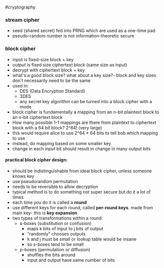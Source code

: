 #cryptography
### stream cipher
- seed (shared secret) fed into PRNG which are used as a one-time pad 
- pseudo-random number is not information-theoretic secure
### block cipher
- input is fixed-size block + key
- output is fixed size ciphertext block (same size as input)
- decrypt with ciphertext block + key
- what's a good block size? what about a key size?- block and key sizes don't necessarily need to be the same
- used in: 
	- DES (Data Encryption Standard)
	- 3DES
	- any secret key algorithm can be turned into a block cipher with a mode
- block cipher is fundamentally a mapping from an n-bit plaintext block to an n-bit ciphertext block
- How many possible 1-1 mappings are there from plaintext to ciphertext block with a 64 bit block? 2^64! (very large)
- this would require alice to use 2^64 \* 64 bits to tell bob which mapping to use
- instead, do mapping based on some smaller key
- change in each input bit should result in change in many output bits
#### practical block cipher design:
- should be indistinguishable from ideal block cipher, unless someone knows key
- use pseudorandom permutation
- needs to be reversible to allow decryption
- typical method is to do something not super secure but do it a lot of times
- each time you do it is called a **round**
- use different keys for each round, called **per-round keys**. made from main key- this is **key expansion**
- two types of transformations within a round:
	- s-boxes (substitution or confusion)
		- maps k bits of input to j bits of output
		- "randomly" chooses outputs
		- k and j must be small or lookup table would be insane
		- so s-boxes tend to be small
	- p-boxes (permutation or diffusion)
		- shuffles the bits around
		- input and output have same number of bits
